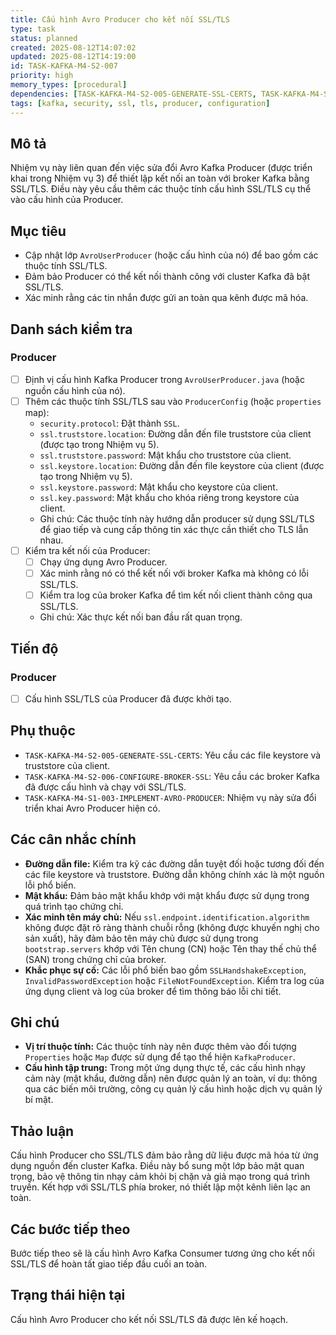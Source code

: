 ```yaml
---
title: Cấu hình Avro Producer cho kết nối SSL/TLS
type: task
status: planned
created: 2025-08-12T14:07:02
updated: 2025-08-12T14:19:00
id: TASK-KAFKA-M4-S2-007
priority: high
memory_types: [procedural]
dependencies: [TASK-KAFKA-M4-S2-005-GENERATE-SSL-CERTS, TASK-KAFKA-M4-S2-006-CONFIGURE-BROKER-SSL, TASK-KAFKA-M4-S1-003-IMPLEMENT-AVRO-PRODUCER]
tags: [kafka, security, ssl, tls, producer, configuration]
---
```


## Mô tả

Nhiệm vụ này liên quan đến việc sửa đổi Avro Kafka Producer (được triển khai trong Nhiệm vụ 3) để thiết lập kết nối an toàn với broker Kafka bằng SSL/TLS. Điều này yêu cầu thêm các thuộc tính cấu hình SSL/TLS cụ thể vào cấu hình của Producer.

## Mục tiêu

*   Cập nhật lớp `AvroUserProducer` (hoặc cấu hình của nó) để bao gồm các thuộc tính SSL/TLS.
*   Đảm bảo Producer có thể kết nối thành công với cluster Kafka đã bật SSL/TLS.
*   Xác minh rằng các tin nhắn được gửi an toàn qua kênh được mã hóa.

## Danh sách kiểm tra

### Producer

- [ ] Định vị cấu hình Kafka Producer trong `AvroUserProducer.java` (hoặc nguồn cấu hình của nó).
- [ ] Thêm các thuộc tính SSL/TLS sau vào `ProducerConfig` (hoặc `properties` map):
    - `security.protocol`: Đặt thành `SSL`.
    - `ssl.truststore.location`: Đường dẫn đến file truststore của client (được tạo trong Nhiệm vụ 5).
    - `ssl.truststore.password`: Mật khẩu cho truststore của client.
    - `ssl.keystore.location`: Đường dẫn đến file keystore của client (được tạo trong Nhiệm vụ 5).
    - `ssl.keystore.password`: Mật khẩu cho keystore của client.
    - `ssl.key.password`: Mật khẩu cho khóa riêng trong keystore của client.
    - Ghi chú: Các thuộc tính này hướng dẫn producer sử dụng SSL/TLS để giao tiếp và cung cấp thông tin xác thực cần thiết cho TLS lẫn nhau.
- [ ] Kiểm tra kết nối của Producer:
    - [ ] Chạy ứng dụng Avro Producer.
    - [ ] Xác minh rằng nó có thể kết nối với broker Kafka mà không có lỗi SSL/TLS.
    - [ ] Kiểm tra log của broker Kafka để tìm kết nối client thành công qua SSL/TLS.
    - Ghi chú: Xác thực kết nối ban đầu rất quan trọng.

## Tiến độ

### Producer

- [ ] Cấu hình SSL/TLS của Producer đã được khởi tạo.

## Phụ thuộc

*   `TASK-KAFKA-M4-S2-005-GENERATE-SSL-CERTS`: Yêu cầu các file keystore và truststore của client.
*   `TASK-KAFKA-M4-S2-006-CONFIGURE-BROKER-SSL`: Yêu cầu các broker Kafka đã được cấu hình và chạy với SSL/TLS.
*   `TASK-KAFKA-M4-S1-003-IMPLEMENT-AVRO-PRODUCER`: Nhiệm vụ này sửa đổi triển khai Avro Producer hiện có.

## Các cân nhắc chính

*   **Đường dẫn file:** Kiểm tra kỹ các đường dẫn tuyệt đối hoặc tương đối đến các file keystore và truststore. Đường dẫn không chính xác là một nguồn lỗi phổ biến.
*   **Mật khẩu:** Đảm bảo mật khẩu khớp với mật khẩu được sử dụng trong quá trình tạo chứng chỉ.
*   **Xác minh tên máy chủ:** Nếu `ssl.endpoint.identification.algorithm` không được đặt rõ ràng thành chuỗi rỗng (không được khuyến nghị cho sản xuất), hãy đảm bảo tên máy chủ được sử dụng trong `bootstrap.servers` khớp với Tên chung (CN) hoặc Tên thay thế chủ thể (SAN) trong chứng chỉ của broker.
*   **Khắc phục sự cố:** Các lỗi phổ biến bao gồm `SSLHandshakeException`, `InvalidPasswordException` hoặc `FileNotFoundException`. Kiểm tra log của ứng dụng client và log của broker để tìm thông báo lỗi chi tiết.

## Ghi chú

*   **Vị trí thuộc tính:** Các thuộc tính này nên được thêm vào đối tượng `Properties` hoặc `Map` được sử dụng để tạo thể hiện `KafkaProducer`.
*   **Cấu hình tập trung:** Trong một ứng dụng thực tế, các cấu hình nhạy cảm này (mật khẩu, đường dẫn) nên được quản lý an toàn, ví dụ: thông qua các biến môi trường, công cụ quản lý cấu hình hoặc dịch vụ quản lý bí mật.

## Thảo luận

Cấu hình Producer cho SSL/TLS đảm bảo rằng dữ liệu được mã hóa từ ứng dụng nguồn đến cluster Kafka. Điều này bổ sung một lớp bảo mật quan trọng, bảo vệ thông tin nhạy cảm khỏi bị chặn và giả mạo trong quá trình truyền. Kết hợp với SSL/TLS phía broker, nó thiết lập một kênh liên lạc an toàn.

## Các bước tiếp theo

Bước tiếp theo sẽ là cấu hình Avro Kafka Consumer tương ứng cho kết nối SSL/TLS để hoàn tất giao tiếp đầu cuối an toàn.

## Trạng thái hiện tại

Cấu hình Avro Producer cho kết nối SSL/TLS đã được lên kế hoạch.